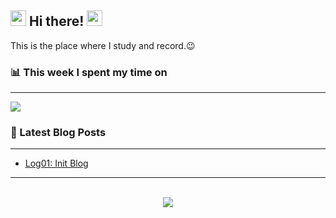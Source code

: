 ## <div align="left" ><img src="https://camo.githubusercontent.com/e8e7b06ecf583bc040eb60e44eb5b8e0ecc5421320a92929ce21522dbc34c891/68747470733a2f2f6d656469612e67697068792e636f6d2f6d656469612f6876524a434c467a6361737252346961377a2f67697068792e676966" width="25" height="25"> Hi there! <img src="https://camo.githubusercontent.com/e8e7b06ecf583bc040eb60e44eb5b8e0ecc5421320a92929ce21522dbc34c891/68747470733a2f2f6d656469612e67697068792e636f6d2f6d656469612f6876524a434c467a6361737252346961377a2f67697068792e676966" width="25" height="25"></div> 

  This is the place where I study and record.😉
<br/>

### 📊 This week I spent my time on
<hr/>
<img src="https://readme-editor.vercel.app/api/wakatime?username=@minshigee&v=2" align="center" /></div>
<br/>  

### 📕 Latest Blog Posts  
<hr/>

<!-- BLOG-POST-LIST:START -->
- [Log01: Init Blog](https://minshigee.github.io/dailylog/Init-Blog/)
<!-- BLOG-POST-LIST:END -->  

<hr/>
<br/>  
<div align="center">
<img src="https://komarev.com/ghpvc/?username=MinShiGee&&style=flat-square"/>
</div>  
  
<br/>  

